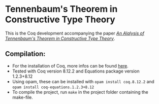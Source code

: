 # Tennenbaum's Theorem in Constructive Type Theory

This is the Coq development accompanying the paper [*An Alalysis of Tennenbaum's Theorem in Constructive Type Theory*](https://drops.dagstuhl.de/opus/volltexte/2022/16290/).

## Compilation:

- For the installation of Coq, more infos can be found [here](https://coq.inria.fr/download).
- Tested with Coq version 8.12.2 and Equations package version 1.2.3+8.12
- Using opam, these can be installed with `opam install coq.8.12.2` and `opam install coq-equations.1.2.3+8.12`
- To compile the project, run `make` in the project folder containing the make-file.
